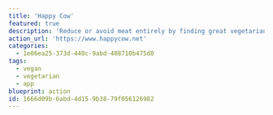 ```yaml
---
title: 'Happy Cow'
featured: true
description: 'Reduce or avoid meat entirely by finding great vegetarian or vegan food all over the world.'
action_url: 'https://www.happycow.net'
categories:
  - 1e06ea25-373d-440c-9abd-408710b475d0
tags:
  - vegan
  - vegetarian
  - app
blueprint: action
id: 1666d09b-6abd-4d15-9b38-79f056126982
---
```

